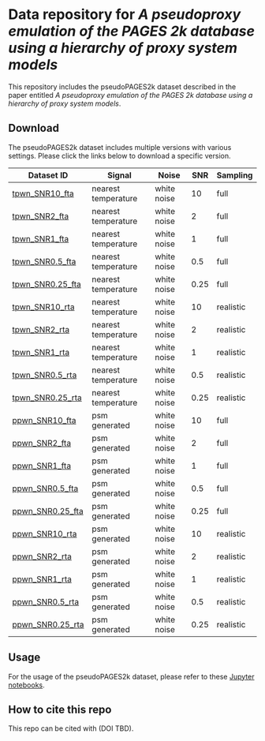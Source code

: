 # Data repository for *A pseudoproxy emulation of the PAGES 2k database using a hierarchy of proxy system models*

This repository includes the pseudoPAGES2k dataset described in the paper entitled *A pseudoproxy emulation of the PAGES 2k database using a hierarchy of proxy system models*.

## Download

The pseudoPAGES2k dataset includes multiple versions with various settings.
Please click the links below to download a specific version.

| Dataset ID                                     | Signal              | Noise       | SNR  | Sampling  |
|------------------------------------------------|---------------------|-------------|------|-----------|
| [tpwn_SNR10_fta](./data/tpwn_SNR10_fta.nc)     | nearest temperature | white noise | 10   | full      |
| [tpwn_SNR2_fta](./data/tpwn_SNR2_fta.nc)       | nearest temperature | white noise | 2    | full      |
| [tpwn_SNR1_fta](./data/tpwn_SNR1_fta.nc)       | nearest temperature | white noise | 1    | full      |
| [tpwn_SNR0.5_fta](./data/tpwn_SNR0.5_fta.nc)   | nearest temperature | white noise | 0.5  | full      |
| [tpwn_SNR0.25_fta](./data/tpwn_SNR0.25_fta.nc) | nearest temperature | white noise | 0.25 | full      |
| [tpwn_SNR10_rta](./data/tpwn_SNR10_rta.nc)     | nearest temperature | white noise | 10   | realistic |
| [tpwn_SNR2_rta](./data/tpwn_SNR2_rta.nc)       | nearest temperature | white noise | 2    | realistic |
| [tpwn_SNR1_rta](./data/tpwn_SNR1_rta.nc)       | nearest temperature | white noise | 1    | realistic |
| [tpwn_SNR0.5_rta](./data/tpwn_SNR0.5_rta.nc)   | nearest temperature | white noise | 0.5  | realistic |
| [tpwn_SNR0.25_rta](./data/tpwn_SNR0.25_rta.nc) | nearest temperature | white noise | 0.25 | realistic |
| [ppwn_SNR10_fta](./data/ppwn_SNR10_fta.nc)     | psm generated       | white noise | 10   | full      |
| [ppwn_SNR2_fta](./data/ppwn_SNR2_fta.nc)       | psm generated       | white noise | 2    | full      |
| [ppwn_SNR1_fta](./data/ppwn_SNR1_fta.nc)       | psm generated       | white noise | 1    | full      |
| [ppwn_SNR0.5_fta](./data/ppwn_SNR0.5_fta.nc)   | psm generated       | white noise | 0.5  | full      |
| [ppwn_SNR0.25_fta](./data/ppwn_SNR0.25_fta.nc) | psm generated       | white noise | 0.25 | full      |
| [ppwn_SNR10_rta](./data/ppwn_SNR10_rta.nc)     | psm generated       | white noise | 10   | realistic |
| [ppwn_SNR2_rta](./data/ppwn_SNR2_rta.nc)       | psm generated       | white noise | 2    | realistic |
| [ppwn_SNR1_rta](./data/ppwn_SNR1_rta.nc)       | psm generated       | white noise | 1    | realistic |
| [ppwn_SNR0.5_rta](./data/ppwn_SNR0.5_rta.nc)   | psm generated       | white noise | 0.5  | realistic |
| [ppwn_SNR0.25_rta](./data/ppwn_SNR0.25_rta.nc) | psm generated       | white noise | 0.25 | realistic |

## Usage

For the usage of the pseudoPAGES2k dataset, please refer to these [Jupyter notebooks](https://fzhu2e.github.io/cfr/ug-pp2k.html).

## How to cite this repo
This repo can be cited with (DOI TBD).